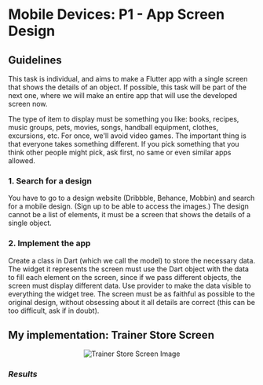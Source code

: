 # Mobile Devices: P1 - App Screen Design
## Guidelines

This task is individual, and aims to make a Flutter app with a single screen that shows the details
of an object. If possible, this task will be part of the next one, where we will make an entire app that
will use the developed screen now.

The type of item to display must be something you like: books, recipes, music groups, pets,
movies, songs, handball equipment, clothes, excursions, etc. For once, we'll avoid video games.
The important thing is that everyone takes something different. If you pick something that you think other people might pick,
ask first, no same or even similar apps allowed.

### 1. Search for a design

You have to go to a design website (Dribbble, Behance, Mobbin) and search for a mobile design. (Sign up
to be able to access the images.) The design cannot be a list of elements, it must be a screen that shows
the details of a single object.

### 2. Implement the app

Create a class in Dart (which we call the model) to store the necessary data. The widget it represents
the screen must use the Dart object with the data to fill each element on the screen, since if we pass
different objects, the screen must display different data. Use provider to make the data visible to everything
the widget tree. The screen must be as faithful as possible to the original design, without obsessing about it
all details are correct (this can be too difficult, ask if in doubt).

## My implementation: Trainer Store Screen

<center>
    <img src="https://github.com/francesctr4/TrainerStoreScreen/assets/99948892/26629e2b-6f63-471a-b039-a657d5df3786" alt="Trainer Store Screen Image">
</center>

### _Results_
